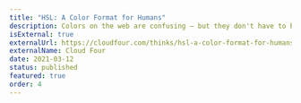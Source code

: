 ```yaml
---
title: "HSL: A Color Format for Humans"
description: Colors on the web are confusing — but they don't have to be! The HSL format makes it easy for humans and computers to work with color.
isExternal: true
externalUrl: https://cloudfour.com/thinks/hsl-a-color-format-for-humans/
externalName: Cloud Four
date: 2021-03-12
status: published
featured: true
order: 4
---
```

